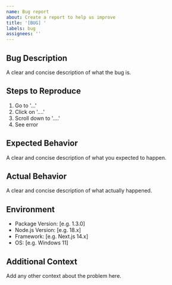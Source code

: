 ```yaml
---
name: Bug report
about: Create a report to help us improve
title: '[BUG] '
labels: bug
assignees: ''
---
```


## Bug Description
A clear and concise description of what the bug is.

## Steps to Reproduce
1. Go to '...'
2. Click on '....'
3. Scroll down to '....'
4. See error

## Expected Behavior
A clear and concise description of what you expected to happen.

## Actual Behavior
A clear and concise description of what actually happened.

## Environment
- Package Version: [e.g. 1.3.0]
- Node.js Version: [e.g. 18.x]
- Framework: [e.g. Next.js 14.x]
- OS: [e.g. Windows 11]

## Additional Context
Add any other context about the problem here.
